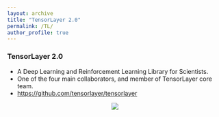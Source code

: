 ```yaml
---
layout: archive
title: "TensorLayer 2.0"
permalink: /TL/
author_profile: true
---
```




### TensorLayer 2.0
- A Deep Learning and Reinforcement Learning Library for Scientists.
- One of the four main collaborators, and member of TensorLayer core team.
- https://github.com/tensorlayer/tensorlayer

<p align="center">
    <img src="https://warshallrho.github.io/images/tl_transparent_logo.png">
</p>





